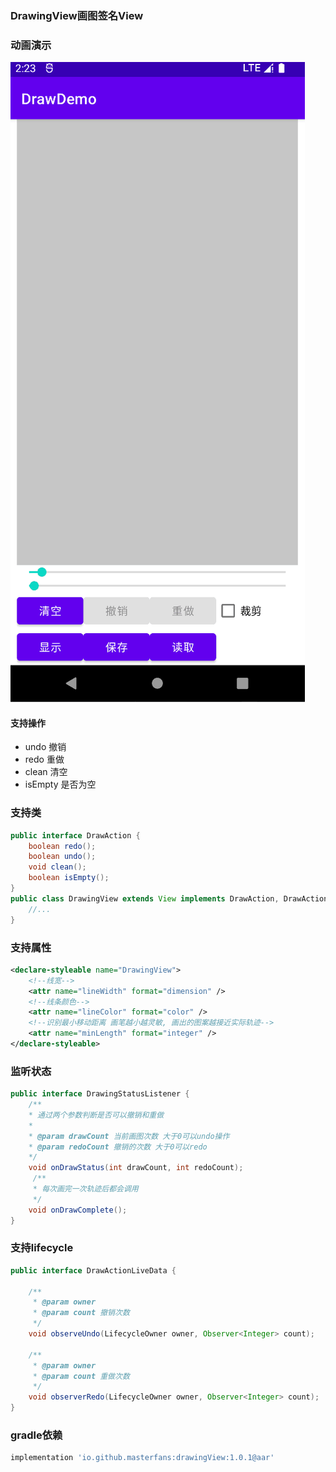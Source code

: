 ### DrawingView画图签名View

### 动画演示

![screen_record](image/screen_record.gif)

#### 支持操作

- undo 撤销
- redo 重做
- clean 清空
- isEmpty 是否为空

### 支持类

```java
public interface DrawAction {   
    boolean redo();    
    boolean undo();    
    void clean();
    boolean isEmpty();
}
public class DrawingView extends View implements DrawAction, DrawActionLiveData {
    //...
}
```

### 支持属性

```xml
<declare-styleable name="DrawingView">
    <!--线宽-->
    <attr name="lineWidth" format="dimension" />
    <!--线条颜色-->
    <attr name="lineColor" format="color" />
    <!--识别最小移动距离 画笔越小越灵敏, 画出的图案越接近实际轨迹-->
    <attr name="minLength" format="integer" />
</declare-styleable>
```

### 监听状态

```java
public interface DrawingStatusListener {   
    /**     
    * 通过两个参数判断是否可以撤销和重做     
    *     
    * @param drawCount 当前画图次数 大于0可以undo操作     
    * @param redoCount 撤销的次数 大于0可以redo     
    */    
    void onDrawStatus(int drawCount, int redoCount); 
     /**
     * 每次画完一次轨迹后都会调用
     */
    void onDrawComplete();
}
```

### 支持lifecycle

```java
public interface DrawActionLiveData {

    /**
     * @param owner
     * @param count 撤销次数
     */
    void observeUndo(LifecycleOwner owner, Observer<Integer> count);

    /**
     * @param owner
     * @param count 重做次数
     */
    void observerRedo(LifecycleOwner owner, Observer<Integer> count);
}
```

### gradle依赖

```groovy
implementation 'io.github.masterfans:drawingView:1.0.1@aar'
```

